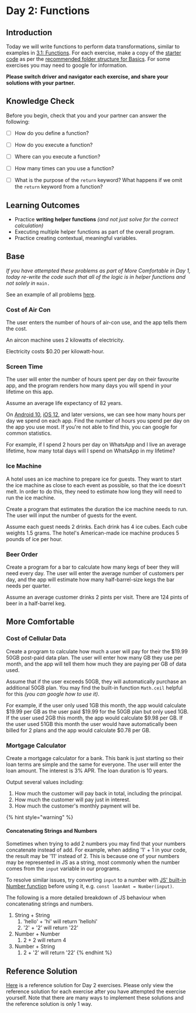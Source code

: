 # Day 2: Functions

## Introduction

Today we will write functions to perform data transformations, similar to examples in [3.1: Functions](../3-structuring-and-debugging-code/5.1-functions.md). For each exercise, make a copy of the [starter code](https://github.com/rocketacademy/basics-starter-code/archive/refs/heads/main.zip) as per the [recommended folder structure for Basics](../course-logistics/required-hardware-and-software/recommended-set-up.md#folder-structure-for-coding-basics). For some exercises you may need to google for information.&#x20;

**Please switch driver and navigator each exercise, and share your solutions with your partner.**

## Knowledge Check

Before you begin, check that you and your partner can answer the following:

* [ ] How do you define a function?
* [ ] How do you execute a function?
* [ ] Where can you execute a function?
* [ ] How many times can you use a function?
* [ ] What is the purpose of the `return` keyword? What happens if we omit the `return` keyword from a function?



## Learning Outcomes

* Practice **writing helper functions** _(and not just solve for the correct calculation)_
* Executing multiple helper functions as part of the overall program.
* Practice creating contextual, meaningful variables.

## Base

_If you have attempted these problems as part of More Comfortable in Day 1, today re-write the code such that all of the logic is in helper functions and not solely in_ `main.`

See an example of all problems [here](https://rocketacademy.github.io/basics-starter-code/day2/).

### Cost of Air Con

The user enters the number of hours of air-con use, and the app tells them the cost.&#x20;

An aircon machine uses 2 kilowatts of electricity.&#x20;

Electricity costs $0.20 per kilowatt-hour.

### Screen Time

The user will enter the number of hours spent per day on their favourite app, and the program renders how many days you will spend in your lifetime on this app.&#x20;

Assume an average life expectancy of 82 years.

On [Android 10](https://wellbeing.google/tools/), [iOS 12](https://support.apple.com/en-us/HT208982), and later versions, we can see how many hours per day we spend on each app. Find the number of hours you spend per day on the app you use most. If you're not able to find this, you can google for common statistics.

For example, if I spend 2 hours per day on WhatsApp and I live an average lifetime, how many total days will I spend on WhatsApp in my lifetime?

### Ice Machine

A hotel uses an ice machine to prepare ice for guests. They want to start the ice machine as close to each event as possible, so that the ice doesn't melt. In order to do this, they need to estimate how long they will need to run the ice machine.

Create a program that estimates the duration the ice machine needs to run. The user will input the number of guests for the event.&#x20;

Assume each guest needs 2 drinks. Each drink has 4 ice cubes. Each cube weights 1.5 grams. The hotel's American-made ice machine produces 5 pounds of ice per hour.&#x20;

### Beer Order

Create a program for a bar to calculate how many kegs of beer they will need every day. The user will enter the average number of customers per day, and the app will estimate how many half-barrel-size kegs the bar needs per quarter.&#x20;

Assume an average customer drinks 2 pints per visit. There are 124 pints of beer in a half-barrel keg.

## More Comfortable

### Cost of Cellular Data

Create a program to calculate how much a user will pay for their the $19.99 50GB post-paid data plan. The user will enter how many GB they use per month, and the app will tell them how much they are paying per GB of data used.

Assume that if the user exceeds 50GB, they will automatically purchase an additional 50GB plan. You may find the built-in function `Math.ceil` helpful for this _(you can google how to use it)_.

For example, if the user only used 1GB this month, the app would calculate $19.99 per GB as the user paid $19.99 for the 50GB plan but only used 1GB. If the user used 2GB this month, the app would calculate $9.98 per GB. If the user used 51GB this month the user would have automatically been billed for 2 plans and the app would calculate $0.78 per GB.&#x20;

### Mortgage Calculator

Create a mortgage calculator for a bank. This bank is just starting so their loan terms are simple and the same for everyone. The user will enter the loan amount. The interest is 3% APR. The loan duration is 10 years.

Output several values including:

1. How much the customer will pay back in total, including the principal.
2. How much the customer will pay just in interest.
3. How much the customer's monthly payment will be.

{% hint style="warning" %}
#### Concatenating Strings and Numbers

Sometimes when trying to add 2 numbers you may find that your numbers concatenate instead of add. For example, when adding '1' + 1 in your code, the result may be '11' instead of 2. This is because one of your numbers may be represented in JS as a string, most commonly when the number comes from the `input` variable in our programs.&#x20;

To resolve similar issues, try converting `input` to a number with [JS' built-in Number function](https://developer.mozilla.org/en-US/docs/Web/JavaScript/Reference/Global\_Objects/Number) before using it, e.g. `const loanAmt = Number(input)`.

The following is a more detailed breakdown of JS behaviour when concatenating strings and numbers.

1. String + String
   1. 'hello' + 'hi'  will return 'hellohi'
   2. '2' + '2' will return '22'
2. Number + Number&#x20;
   1. 2 + 2 will return 4
3. Number + String
   1. 2 + '2' will return '22'
{% endhint %}

## Reference Solution

[Here](https://github.com/rocketacademy/basics-starter-code/blob/day2/script.js) is a reference solution for Day 2 exercises. Please only view the reference solution for each exercise after you have attempted the exercise yourself. Note that there are many ways to implement these solutions and the reference solution is only 1 way.
